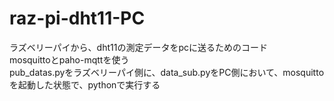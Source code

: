 # raz-pi-dht11-PC  
ラズベリーパイから、dht11の測定データをpcに送るためのコード  
mosquittoとpaho-mqttを使う  
pub_datas.pyをラズベリーパイ側に、data_sub.pyをPC側において、mosquitto を起動した状態で、pythonで実行する
